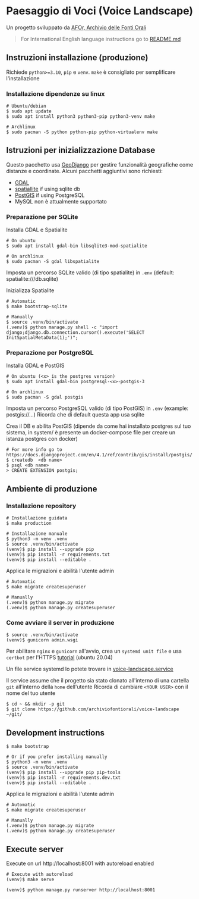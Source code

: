 # Paesaggio di Voci (Voice Landscape)
Un progetto sviluppato da [AFOr, Archivio delle Fonti Orali](https://afor.dev)

> For International English language instructions go to [README.md](/README.md) 

## Instruzioni installazione (produzione)
Richiede `python>=3.10`, `pip` e `venv`. 
`make` è consigliato per semplificare l'installazione

### Installazione dipendenze su linux
```shell
# Ubuntu/debian
$ sudo apt update
$ sudo apt install python3 python3-pip python3-venv make

# Archlinux
$ sudo pacman -S python python-pip python-virtualenv make
```

## Istruzioni per inizializzazione Database
Questo pacchetto usa [GeoDjango](https://docs.djangoproject.com/en/4.1/ref/contrib/gis/tutorial/) 
per gestire funzionalità geografiche come distanze e coordinate. Alcuni pacchetti aggiuntivi sono richiesti:
- [GDAL](https://gdal.org/) 
- [spatiallite](https://docs.djangoproject.com/en/4.1/ref/contrib/gis/install/spatialite/) if using sqlite db
- [PostGIS](https://docs.djangoproject.com/en/4.1/ref/contrib/gis/install/postgis/) if using PostgreSQL
- MySQL non è attualmente supportato


### Preparazione per SQLite
Installa GDAL e Spatialite
```shell
# On ubuntu
$ sudo apt install gdal-bin libsqlite3-mod-spatialite

# On archlinux
$ sudo pacman -S gdal libspatialite
```

Imposta un percorso SQLite valido (di tipo spatialite) in `.env` (default: spatialite:///db.sqlite)

Inizializza Spatialite
```shell
# Automatic
$ make bootstrap-sqlite

# Manually
$ source .venv/bin/activate
(.venv)$ python manage.py shell -c "import django;django.db.connection.cursor().execute('SELECT InitSpatialMetaData(1);')";
```


### Preparazione per PostgreSQL
Installa GDAL e PostGIS
```shell
# On ubuntu (<x> is the postgres version)
$ sudo apt install gdal-bin postgresql-<x>-postgis-3  

# On archlinux
$ sudo pacman -S gdal postgis
```

Imposta un percorso PostgreSQL valido (di tipo PostGIS) in `.env` (example: postgis://...)
Ricorda che di default questa app usa sqlite

Crea il DB e abilita PostGIS (dipende da come hai installato postgres sul tuo sistema, 
in system/ è presente un docker-compose file per creare un istanza postgres con docker)
```shell
# For more info go to https://docs.djangoproject.com/en/4.1/ref/contrib/gis/install/postgis/
$ createdb  <db name>
$ psql <db name>
> CREATE EXTENSION postgis;
```


## Ambiente di produzione

### Installazione repository
```shell
# Installazione guidata
$ make production

# Installazione manuale
$ python3 -m venv .venv
$ source .venv/bin/activate
(venv)$ pip install --upgrade pip
(venv)$ pip install -r requirements.txt
(venv)$ pip install --editable .
```

Applica le migrazioni e abilità l'utente admin
```shell
# Automatic
$ make migrate createsuperuser

# Manually
(.venv)$ python manage.py migrate
(.venv)$ python manage.py createsuperuser
```

### Come avviare il server in produzione
```shell
$ source .venv/bin/activate
(venv)$ gunicorn admin.wsgi
```

Per abilitare `nginx` e `gunicorn` all'avvio, crea un `systemd unit file` e usa 
`certbot` per l'HTTPS 
[tutorial](https://www.digitalocean.com/community/tutorials/how-to-serve-flask-applications-with-gunicorn-and-nginx-on-ubuntu-20-04)
(ubuntu 20.04) 

Un file service systemd lo potete trovare in 
[voice-landscape.service](/system/voice-landscape.service)

Il service assume che il progetto sia stato clonato all'interno di una cartella `git` 
all'interno della `home` dell'utente
Ricorda di cambiare `<YOUR USER>` con il nome del tuo utente

```shell
$ cd ~ && mkdir -p git 
$ git clone https://github.com/archiviofontiorali/voice-landscape ~/git/
```


## Development instructions

```shell
$ make bootstrap

# Or if you prefer installing manually
$ python3 -m venv .venv
$ source .venv/bin/activate
(venv)$ pip install --upgrade pip pip-tools
(venv)$ pip install -r requirements.dev.txt
(venv)$ pip install --editable .
```

Applica le migrazioni e abilità l'utente admin
```shell
# Automatic
$ make migrate createsuperuser

# Manually
(.venv)$ python manage.py migrate
(.venv)$ python manage.py createsuperuser
```

## Execute server
Execute on url http://localhost:8001 with autoreload enabled
```shell
# Execute with autoreload
(venv)$ make serve

(venv)$ python manage.py runserver http://localhost:8001
```